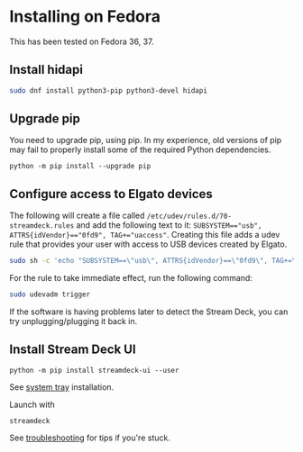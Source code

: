 # Installing on Fedora
This has been tested on Fedora 36, 37.

## Install hidapi
``` bash
sudo dnf install python3-pip python3-devel hidapi
```

## Upgrade pip
You need to upgrade pip, using pip. In my experience, old versions of pip may fail to properly install some of the required Python dependencies.
```
python -m pip install --upgrade pip
```
## Configure access to Elgato devices
The following will create a file called `/etc/udev/rules.d/70-streamdeck.rules` and add the following text to it: `SUBSYSTEM=="usb", ATTRS{idVendor}=="0fd9", TAG+="uaccess"`. Creating this file adds a udev rule that provides your user with access to USB devices created by Elgato.
``` bash
sudo sh -c 'echo "SUBSYSTEM==\"usb\", ATTRS{idVendor}==\"0fd9\", TAG+=\"uaccess\"" > /etc/udev/rules.d/70-streamdeck.rules'
```
For the rule to take immediate effect, run the following command:
``` bash
sudo udevadm trigger
```
If the software is having problems later to detect the Stream Deck, you can try unplugging/plugging it back in.

## Install Stream Deck UI
```
python -m pip install streamdeck-ui --user
```
See [system tray](../troubleshooting.md#no-system-tray-indicator) installation.

Launch with
```
streamdeck
```
See [troubleshooting](../troubleshooting.md) for tips if you're stuck.
